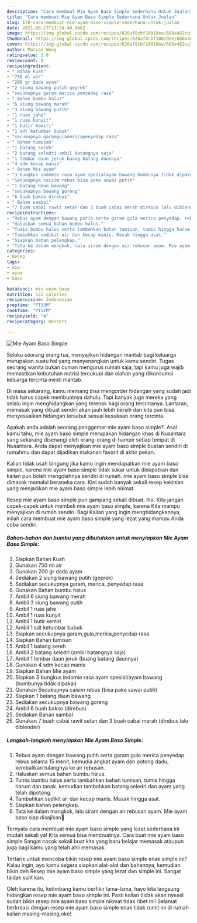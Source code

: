 ```yaml
---
description: "Cara membuat Mie Ayam Baso Simple Sederhana Untuk Jualan"
title: "Cara membuat Mie Ayam Baso Simple Sederhana Untuk Jualan"
slug: 178-cara-membuat-mie-ayam-baso-simple-sederhana-untuk-jualan
date: 2021-06-27T13:54:40.046Z
image: https://img-global.cpcdn.com/recipes/626af8cbf10019ee/680x482cq70/mie-ayam-baso-simple-foto-resep-utama.jpg
thumbnail: https://img-global.cpcdn.com/recipes/626af8cbf10019ee/680x482cq70/mie-ayam-baso-simple-foto-resep-utama.jpg
cover: https://img-global.cpcdn.com/recipes/626af8cbf10019ee/680x482cq70/mie-ayam-baso-simple-foto-resep-utama.jpg
author: Marian Wong
ratingvalue: 3.8
reviewcount: 8
recipeingredient:
- " Bahan Kuah"
- "750 ml air"
- "200 gr dada ayam"
- "2 siung bawang putih geprek"
- "secukupnya garam merica penyedap rasa"
- " Bahan bumbu halus"
- "6 siung bawang merah"
- "3 siung bawang putih"
- "1 ruas jahe"
- "1 ruas kunyit"
- "1 butir kemiri"
- "1 sdt ketumbar bubuk"
- "secukupnya garamgulamericapenyedap rasa"
- " Bahan tumisan"
- "1 batang sereh"
- "2 batang seledri ambil batangnya saja"
- "1 lembar daun jeruk buang batang daunnya"
- "4 sdm kecap manis"
- " Bahan Mie ayam"
- "3 bungkus indomie rasa ayam spesialayam bawang bumbunya tidak dipakai"
- "Secukupnya caisim rebus bisa pake sawai putih"
- "1 batang daun bawang"
- "secukupnya bawang goreng"
- "6 buah bakso direbus"
- " Bahan sambal"
- "7 buah cabai rawit setan dan 3 buah cabai merah direbus lalu diblender"
recipeinstructions:
- "Rebus ayam dengan bawang putih serta garam gula merica penyedap. rebus selama 15 menit, kemudia angkat ayam dan potong dadu, kembalikan tulangnya ke air rebusan."
- "Haluskan semua bahan bumbu halus."
- "Tumis bumbu halus serta tambahkan bahan tumisan, tumis hingga harum dan tanak. kemudian tambahkan batang seledri dan ayam yang telah dipotong."
- "Tambahkan sedikit air dan kecap manis. Masak hingga asat."
- "Siapkan bahan pelengkap."
- "Tata ke dalam mangkok, lalu siram dengan air rebusan ayam. Mie ayam baso siap disajikan🥰"
categories:
- Resep
tags:
- mie
- ayam
- baso

katakunci: mie ayam baso 
nutrition: 122 calories
recipecuisine: Indonesian
preptime: "PT33M"
cooktime: "PT51M"
recipeyield: "4"
recipecategory: Dessert

---
```



![Mie Ayam Baso Simple](https://img-global.cpcdn.com/recipes/626af8cbf10019ee/680x482cq70/mie-ayam-baso-simple-foto-resep-utama.jpg)

Selaku seorang orang tua, menyajikan hidangan mantab bagi keluarga merupakan suatu hal yang menyenangkan untuk kamu sendiri. Tugas seorang  wanita bukan cuman mengurus rumah saja, tapi kamu juga wajib memastikan kebutuhan nutrisi tercukupi dan olahan yang dikonsumsi keluarga tercinta mesti mantab.

Di masa  sekarang, kamu memang bisa mengorder hidangan yang sudah jadi tidak harus capek membuatnya dahulu. Tapi banyak juga mereka yang selalu ingin menghidangkan yang terenak bagi orang tercintanya. Lantaran, memasak yang dibuat sendiri akan jauh lebih bersih dan kita pun bisa menyesuaikan hidangan tersebut sesuai kesukaan orang tercinta. 



Apakah anda adalah seorang penggemar mie ayam baso simple?. Asal kamu tahu, mie ayam baso simple merupakan hidangan khas di Nusantara yang sekarang disenangi oleh orang-orang di hampir setiap tempat di Nusantara. Anda dapat menyajikan mie ayam baso simple buatan sendiri di rumahmu dan dapat dijadikan makanan favorit di akhir pekan.

Kalian tidak usah bingung jika kamu ingin mendapatkan mie ayam baso simple, karena mie ayam baso simple tidak sukar untuk didapatkan dan kalian pun boleh mengolahnya sendiri di rumah. mie ayam baso simple bisa dimasak memalui beraneka cara. Kini sudah banyak sekali resep kekinian yang menjadikan mie ayam baso simple lebih nikmat.

Resep mie ayam baso simple pun gampang sekali dibuat, lho. Kita jangan capek-capek untuk membeli mie ayam baso simple, karena Kita mampu menyajikan di rumah sendiri. Bagi Kalian yang ingin menghidangkannya, inilah cara membuat mie ayam baso simple yang lezat yang mampu Anda coba sendiri.

<!--inarticleads1-->

##### Bahan-bahan dan bumbu yang dibutuhkan untuk menyiapkan Mie Ayam Baso Simple:

1. Siapkan  Bahan Kuah
1. Gunakan 750 ml air
1. Gunakan 200 gr dada ayam
1. Sediakan 2 siung bawang putih (geprek)
1. Sediakan secukupnya garam, merica, penyedap rasa
1. Gunakan  Bahan bumbu halus
1. Ambil 6 siung bawang merah
1. Ambil 3 siung bawang putih
1. Ambil 1 ruas jahe
1. Ambil 1 ruas kunyit
1. Ambil 1 butir kemiri
1. Ambil 1 sdt ketumbar bubuk
1. Siapkan secukupnya garam,gula,merica,penyedap rasa
1. Siapkan  Bahan tumisan
1. Ambil 1 batang sereh
1. Ambil 2 batang seledri (ambil batangnya saja)
1. Ambil 1 lembar daun jeruk (buang batang daunnya)
1. Gunakan 4 sdm kecap manis
1. Siapkan  Bahan Mie ayam
1. Siapkan 3 bungkus indomie rasa ayam spesial/ayam bawang (bumbunya tidak dipakai)
1. Gunakan Secukupnya caisim rebus (bisa pake sawai putih)
1. Siapkan 1 batang daun bawang
1. Sediakan secukupnya bawang goreng
1. Ambil 6 buah bakso (direbus)
1. Sediakan  Bahan sambal
1. Gunakan 7 buah cabai rawit setan dan 3 buah cabai merah (direbus lalu diblender)




<!--inarticleads2-->

##### Langkah-langkah menyiapkan Mie Ayam Baso Simple:

1. Rebus ayam dengan bawang putih serta garam gula merica penyedap. rebus selama 15 menit, kemudia angkat ayam dan potong dadu, kembalikan tulangnya ke air rebusan.
1. Haluskan semua bahan bumbu halus.
1. Tumis bumbu halus serta tambahkan bahan tumisan, tumis hingga harum dan tanak. kemudian tambahkan batang seledri dan ayam yang telah dipotong.
1. Tambahkan sedikit air dan kecap manis. Masak hingga asat.
1. Siapkan bahan pelengkap.
1. Tata ke dalam mangkok, lalu siram dengan air rebusan ayam. Mie ayam baso siap disajikan🥰




Ternyata cara membuat mie ayam baso simple yang lezat sederhana ini mudah sekali ya! Kita semua bisa membuatnya. Cara buat mie ayam baso simple Sangat cocok sekali buat kita yang baru belajar memasak ataupun juga bagi kamu yang telah ahli memasak.

Tertarik untuk mencoba bikin resep mie ayam baso simple enak simple ini? Kalau ingin, ayo kamu segera siapkan alat-alat dan bahannya, kemudian bikin deh Resep mie ayam baso simple yang lezat dan simple ini. Sangat taidak sulit kan. 

Oleh karena itu, ketimbang kamu berfikir lama-lama, hayo kita langsung hidangkan resep mie ayam baso simple ini. Pasti kalian tiidak akan nyesel sudah bikin resep mie ayam baso simple nikmat tidak ribet ini! Selamat berkreasi dengan resep mie ayam baso simple enak tidak rumit ini di rumah kalian masing-masing,oke!.

